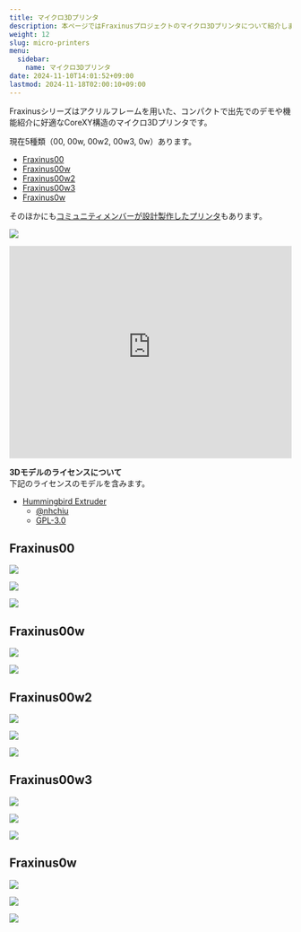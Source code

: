 ```yaml
---
title: マイクロ3Dプリンタ
description: 本ページではFraxinusプロジェクトのマイクロ3Dプリンタについて紹介します。
weight: 12
slug: micro-printers
menu:
  sidebar:
    name: マイクロ3Dプリンタ
date: 2024-11-10T14:01:52+09:00
lastmod: 2024-11-18T02:00:10+09:00
---
```


Fraxinusシリーズはアクリルフレームを用いた、コンパクトで出先でのデモや機能紹介に好適なCoreXY構造のマイクロ3Dプリンタです。

現在5種類（00, 00w, 00w2, 00w3, 0w）あります。

* [Fraxinus00](#fraxinus00)
* [Fraxinus00w](#fraxinus00w)
* [Fraxinus00w2](#fraxinus00w2)
* [Fraxinus00w3](#fraxinus00w3)
* [Fraxinus0w](#fraxinus0w)

そのほかにも[コミュニティメンバーが設計製作したプリンタ](../community)もあります。

![](/images/Fraxinus0-front-view.jpg)

<!-- Fraxinus00w3 -->
<div style="width: 100%; aspect-ratio: 1.33;">
  <iframe
    style="width: 100%; height: 100%;"
    src="https://gmail5004514.autodesk360.com/g/shares/SH30dd5QT870c25f12fc8c6182020235e4ef?mode=embed"
    allowfullscreen="true" webkitallowfullscreen="true" mozallowfullscreen="true" frameborder="0">
  </iframe>
</div>


**3Dモデルのライセンスについて**  
下記のライセンスのモデルを含みます。

* [Hummingbird Extruder](https://github.com/nhchiu/VoronMods/tree/main/Extruders/Hummingbird)
  * [@nhchiu](https://www.printables.com/@nhchiu)
  * [GPL-3.0](https://github.com/nhchiu/VoronMods/blob/main/LICENSE)


## Fraxinus00

![](/images/Fraxinus00.jpg)

![](/images/Fraxinus00-photo-1.jpg)

![](/images/Fraxinus00-photo-2.jpg)

## Fraxinus00w

![](/images/Fraxinus00w.jpg)

![](/images/Fraxinus00w-photo-1.jpg)

## Fraxinus00w2

![](/images/Fraxinus00w2.jpg)

![](/images/Fraxinus00w2-photo-1.jpg)

![](/images/Fraxinus00w2-compare.jpg)

## Fraxinus00w3

![](/images/Fraxinus00w3-1.jpg)

![](/images/Fraxinus00w3-2.jpg)

![](/images/Fraxinus00w3-photo-1.jpg)

## Fraxinus0w

![](/images/Fraxinus0w-rev1.jpg)

![](/images/Fraxinus0w-rev2.jpg)

![](/images/Fraxinus0w-compare.jpg)
